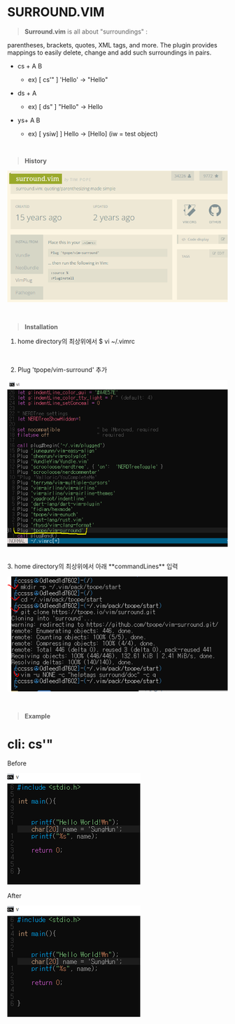 # SURROUND.VIM

>**Surround.vim** is all about "surroundings" : 

parentheses, brackets, quotes, XML tags, and more. The plugin provides mappings to easily delete, change and add such surroundings in pairs.

- cs + A B
    - ex) [ cs'" ] 'Hello' -> "Hello" 
  
- ds + A
    - ex) [ ds" ] "Hello" -> Hello

- ys+ A B
    - ex) [ ysiw] ] Hello -> \[Hello] (iw = test object)

<br>

>**History**

![version](Info.PNG)

<br>

>**Installation**

1. home directory의 최상위에서 $ vi ~/.vimrc

<br>

2. Plug 'tpope/vim-surround' 추가


![customize](plug.PNG)


<br>
3. home directory의 최상위에서 아래 **commandLines** 입력


![capturqe](install1.PNG)

<br>

>**Example**

# cli: cs'"

Before


![customize](before.PNG)

After


![customize](before.PNG)
